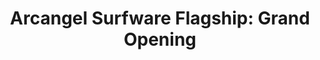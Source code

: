 ---
ee_id_show: '4506'
title: 'Arcangel Surfware Flagship: Grand Opening'
url: arcangel-surfware-flagship-grand-opening
live_url:
year: '2017'
venue: Arcangel Surfware Flagship
state_country: Stavanger
type:
dates:
pitch: "... this one was out of the blue, but opened a flagship store for Arcangel
  Surfware on the out-skirts of Stavanger Norway (where I live). Oh yah, we also showed
  art, and started with Burt Barr’s CLASSIC, Watching The Paint Dry, Red. The flagship
  wz the EXCLUSIVE POS for Arcangel Surfware during that time (we discarded our web
  shop) &amp; open 4 2 years every Saturday 12-1500. "
ps:
imgs: flagship-2017-062-web-ih--swyH.jpg,flagship-2017-062-web-jih--1ezT.jpg,flagship-2017-062-web-jih--4K55.jpg,flagship-2017-062-web-jih--4tEb.jpg,flagship-2017-062-web-jih--5SId.jpg,flagship-2017-062-web-jih--7NlM.jpg,flagship-2017-062-web-jih--8Fus.jpg,flagship-2017-062-web-jih--92sM.jpg,flagship-2017-062-web-jih--bLvE.jpg,flagship-2017-062-web-jih--bv4j.jpg,flagship-2017-062-web-jih--D2wl.jpg,flagship-2017-062-web-jih--bWMd.jpg,flagship-2017-062-web-jih--d87z.jpg,flagship-2017-062-web-jih--dEnO.jpg,flagship-2017-062-web-jih--Ekfd.jpg,flagship-2017-062-web-jih--eObU.jpg,flagship-2017-062-web-jih--eyjz.jpg,flagship-2017-062-web-jih--hjqV.jpg,flagship-2017-062-web-jih--IXr5.jpg,flagship-2017-062-web-jih--Kq09.jpg,flagship-2017-062-web-jih--LP9f.jpg,flagship-2017-062-web-jih--m4dl.jpg,flagship-2017-062-web-jih--nQnB.jpg,flagship-2017-062-web-jih--ooB1.jpg,flagship-2017-062-web-jih--OsgQ.jpg,flagship-2017-062-web-jih--qVgr.jpg,flagship-2017-062-web-jih--rrqI.jpg,flagship-2017-062-web-jih--TLmn.jpg,flagship-2017-062-web-jih--uuVY.jpg,flagship-2017-062-web-jih--WDHS.jpg,flagship-2017-062-web-jih--yd3i.jpg,flagship-2017-062-web-jih--YIGx.jpg,flagship-2017-062-web-jih--YsOT.jpg
things: "[4111] [2013-117-the-source-desktop-wireform] 2013-117 The Source Issue 1
  Desktop Wireform (SRF-014),[4112] [2013-133-the-source-issue-3-i-shot-andy-warhol]
  2013 133 The Source Issue 3 I Shot Andy Warhol (SRF-016),[4113] [2013-168-the-source-issue-4-on-and-on]
  2013-168 The Source Issue 4 On and On  (SRF-017),[4114] [2013-138-the-source-pizza-party]
  2013 138 The Source Issue 2 Pizza Party (SRF-015),[4138] [2013-115-24-Dances-For-The-Electric-Piano]
  2013-015 24 Dances For The Electric Piano (SRF-001),[4211] [2013-136-the-source-issue-5-space-invader]
  2013-136 The Source Issue 5 Space Invader  (SRF-20),[4213] [2013-137-the-source-hello-world-pen-plotter]
  2013-137 The Source Issue 6  Hello World Pen Plotter (SRF-22),[4214] [2013-140-the-source-issue-7-dooogle]
  2013-140 The Source Issue 7 Dooogle  (SRF-23),[4215] [2013-134-the-source-issue-8-six-sixty-six]
  2013-134 The Source Issue 8 Six Sixty Six  (SRF-24),[4297] [2015-159-fuck-negativity-sweatpants-srf-027]
  2015-159 Fuck Negativity Sweatpants (SRF-027),[4298] [2015-158-fuck-negativity-hoodie-srf-026]
  2015-158 Fuck Negativity Hoodie (SRF-026),[4299] [2015-157-fuck-negativity-t-shirt-srf-025]
  2015-157 Fuck Negativity T-Shirt (SRF-025),[4305] [2015-164-fuck-negativity-slides-srf-032]
  2015-164 Fuck Negativity Slides (SRF-032),[4306] [2015-162-fuck-negativity-dog-tags-srf-030]
  2015-162 Fuck Negativity Dog Tags (SRF-030),[4366] [2016-077-fuck-negativity-white-sweatpants]
  2016-077 Fuck Negativity Sweatpants,[4367] [2016-078-fuck-negativity-white-hoodie-srf-035]
  2016-078 Fuck Negativity White Hoodie (SRF-035),[4368] [2016-079-fuck-negativity-white-t-shirt-srf-034]
  2016-079 Fuck Negativity White T-Shirt (SRF-034),[4378] [2016-061-the-source-digest-srf-038]
  2016-061 The Source Digest (SRF-038),[4409] [2013-141-the-source-issue-10-what-a-misunderstanding]
  2013-141 The Source  Issue #10: What a misunderstanding!,[4410] [2013-144-the-source-issue-9-colors-personal-edition]
  2013-144 The Source Issue #9: Colors Personal Edition"
status:
layout: shows
---